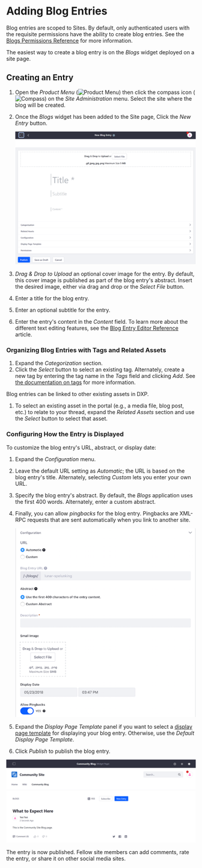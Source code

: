 # Adding Blog Entries

Blog entries are scoped to Sites. By default, only authenticated users with the requisite permissions have the ability to create blog entries. See the [Blogs Permissions Reference](./blog-permissions-reference.md) for more information.

The easiest way to create a blog entry is on the _Blogs_ widget deployed on a site page.

## Creating an Entry

1. Open the _Product Menu_ (![Product Menu](../../../images/icon-product-menu.png)) then click the compass icon (![Compass](../../../images/icon-compass.png)) on the _Site Administration_ menu. Select the site where the blog will be created.
1. Once the _Blogs_ widget has been added to the Site page, Click the _New Entry_ button.

    ![Blog Entry Form Editor](./adding-blog-entries/images/01.png)

1. _Drag \& Drop to Upload_ an optional cover image for the entry. By default, this cover image is published as part of the blog entry's abstract. Insert the desired image, either via drag and drop or the _Select File_ button.
1. Enter a title for the blog entry.
1. Enter an optional subtitle for the entry.
1. Enter the entry's content in the _Content_ field. To learn more about the different text editing features, see the [Blog Entry Editor Reference](./blog-entry-editor-reference.md) article.

### Organizing Blog Entries with Tags and Related Assets

1. Expand the _Categorization_ section.
1. Click the _Select_ button to select an existing tag. Alternately, create a new tag by entering the tag name in the _Tags_ field and clicking _Add_. See [the documentation on tags](https://help.liferay.com/hc/articles/360028820472-Tagging-Content) for more information.

Blog entries can be linked to other existing assets in DXP.

1. To select an existing asset in the portal (e.g., a media file, blog post, etc.) to relate to your thread, expand the _Related Assets_ section and use the _Select_ button to select that asset.

### Configuring How the Entry is Displayed

To customize the blog entry's URL, abstract, or display date:

1. Expand the _Configuration_ menu.
1. Leave the default URL setting as _Automatic_; the URL is based on the blog entry's title. Alternately, selecting _Custom_ lets you enter your own URL.
1. Specify the blog entry's abstract. By default, the _Blogs_ application uses the first 400 words. Alternately, enter a custom abstract.
1. Finally, you can allow _pingbacks_ for the blog entry. Pingbacks are XML-RPC requests that are sent automatically when you link to another site.

    ![When creating a blog entry, the Configuration panel lets you control when and where the blog entry appears, and what to use for the entry's abstract.](./adding-blog-entries/images/02.png)

1. Expand the _Display Page Template_ panel if you want to select a [display page template](https://help.liferay.com/hc/articles/360028820332-Display-Page-Templates-for-Web-Content) for displaying your blog entry. Otherwise, use the _Default Display Page Template_.

1. Click _Publish_ to publish the blog entry.

![The Blog Entry has been published.](./adding-blog-entries/images/03.png)

The entry is now published. Fellow site members can add comments, rate the entry, or share it on other social media sites.
